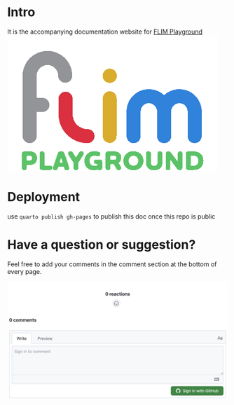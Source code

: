 # Intro

It is the accompanying documentation website for [FLIM Playground](https://github.com/skalalab/flim_playground)
![](logo.gif)

# Deployment
use `quarto publish gh-pages` to publish this doc once this repo is public

# Have a question or suggestion?

Feel free to add your comments in the comment section at the bottom of every page.

![](comment.png)